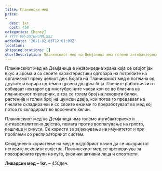 ```yaml
---
title: Планински мед
price: 
-
  desc: 1кг
  cost: 450
categories: [honey]
# YYYY-MM-DDTHH:MM:SSZ
addedDate: '2021-02-03T12:01:00Z'
location:
shippingLocations: []
shortDescription: Планинскиот мед на Демјаница има големо антибактериско и антивоспалително дејство.
---
```


Планинскиот мед на Демјаница е инзвонредна храна која се својот јак вкус и арома и со своите 
карактеристики одговара на потребите на организмот преку целиот ден. Бојата на Планинскиот 
мед е потемна од другите и варира од темно црвена до црна боја. Пчелите работнички го собиваат 
нектарот од многубројните чаеви кои се во близина на планинскиот пчеларник, а тоа се голем број 
на лековити билки, растенија и голем број на шумски дрвја, кои потоа го предаваат на пчелите 
складирачки и со своите ензими го преработуваат во мед кој потоа го складираат во восочните 
ќелии.

Планинскиот мед на Демјаница има големо антибактериско и антивоспалително дејство, 
помага против воспалување на грлото, кашлица и синуси. Се користи за зајакнување на 
имунитетот и при проблеми со респираторниот систем.

Секојдневно користење на мед е најдобриот начин да се искористат неговите лековити својства. 
Планинскиот мед се препорачува за повозрасните групи на луѓе, физички активни лица и 
спортисти. 

**Ливадски мед – 1кг.** – *450ден.*